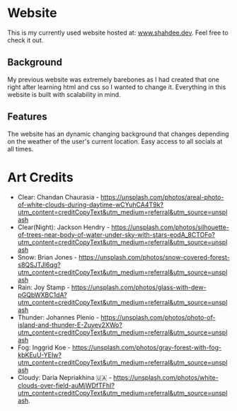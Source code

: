 # Website

This is my currently used website hosted at: www.shahdee.dev. Feel free to check it out.

## Background

My previous website was extremely barebones as I had created that one right after learning html and css so I wanted to change it. Everything in this website is built with scalability in mind.

## Features 

The website has an dynamic changing background that changes depending on the weather of the user's current location. Easy access to all socials at all times.

# Art Credits
- Clear: Chandan Chaurasia - https://unsplash.com/photos/areal-photo-of-white-clouds-during-daytime-wCYuhCA4T9k?utm_content=creditCopyText&utm_medium=referral&utm_source=unsplash
- Clear(Night): Jackson Hendry - https://unsplash.com/photos/silhouette-of-trees-near-body-of-water-under-sky-with-stars-eodA_8CTOFo?utm_content=creditCopyText&utm_medium=referral&utm_source=unsplash
- Snow: Brian Jones - https://unsplash.com/photos/snow-covered-forest-s8QSJTJI6qg?utm_content=creditCopyText&utm_medium=referral&utm_source=unsplash
- Rain: Joy Stamp - https://unsplash.com/photos/glass-with-dew-pGQbWXBC1dA?utm_content=creditCopyText&utm_medium=referral&utm_source=unsplash
- Thunder: Johannes Plenio - https://unsplash.com/photos/photo-of-island-and-thunder-E-Zuyev2XWo?utm_content=creditCopyText&utm_medium=referral&utm_source=unsplash
- Fog: Inggrid Koe - https://unsplash.com/photos/gray-forest-with-fog-kbKEuU-YEIw?utm_content=creditCopyText&utm_medium=referral&utm_source=unsplash
- Cloudy: Daria Nepriakhina 🇺🇦 - https://unsplash.com/photos/white-clouds-over-field-auMjWDfTFhI?utm_content=creditCopyText&utm_medium=referral&utm_source=unsplash.

